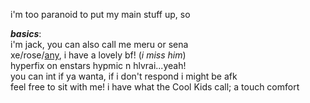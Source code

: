 i'm too paranoid to put my main stuff up, so

***basics***:  
i'm jack, you can also call me meru or sena  
xe/rose/[any](https://en.pronouns.page/@gigolo), i have a lovely bf! (*i miss him*)  
hyperfix on enstars hypmic n hlvrai...yeah!  
you can int if ya wanta, if i don't respond i might be afk  
feel free to sit with me! i have what the Cool Kids call; a touch comfort
